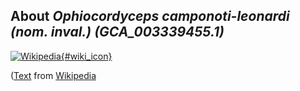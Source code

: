 
About *Ophiocordyceps camponoti-leonardi (nom. inval.) (GCA\_003339455.1)* 
--------------------------------------------------------------

[![Wikipedia](/img/wikipedia_logo_v2_en.png){#wiki_icon}](http://en.wikipedia.org)


([Text](http://en.wikipedia.org) from [Wikipedia](http://en.wikipedia.org/) 


